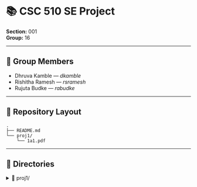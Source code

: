# 📚 CSC 510 SE Project  
**Section:** 001  
**Group:** 16  

---

## 👥 Group Members  
- Dhruva Kamble — *dkamble*  
- Rishitha Ramesh — *rsramesh*  
- Rujuta Budke — *rabudke*  

---

## 📂 Repository Layout  
```
.
├── README.md
└── proj1/
    └── 1a1.pdf
```

---

## 📁 Directories  

<details>
<summary>📁 proj1/</summary>

Our submission is in:  
```
proj1/1a1.pdf
```

### 📑 What’s Inside  
- **Stakeholders** → Primary, secondary, and additional roles (LLM brainstorming).  
- **Biases** → At least 5 examples of stakeholder conflicts (e.g., speed vs security).  
- **Prompt Reflection** → Zero-shot vs careful prompting, with a comparison table.  
- **Use Cases** → 10 detailed cases (Preconditions, Main Flow, Subflows, Alternatives).  

</details>  

